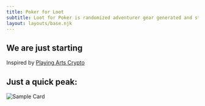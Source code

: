 ```yaml
---
title: Poker for Loot
subtitle: Loot for Poker is randomized adventurer gear generated and stored on chain. Each NFT contains 5 cards. You can interpret the values of cards according to poker rules. Feel free to use Loot Poker in any way you want. Let's play.
layout: layouts/base.njk
---
```



## We are just starting

Inspired by  [Playing Arts Crypto](https://playingarts.com/en/crypto)

##  Just a quick peak:

![Sample Card](/images/pokerlootcard.jpg)


